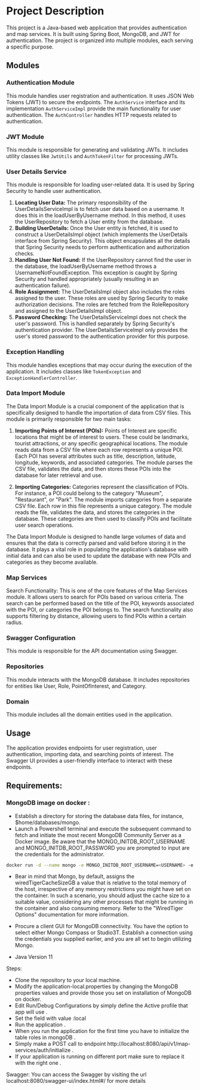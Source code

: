 # Project Description

This project is a Java-based web application that provides authentication and map services. It is built using Spring Boot, MongoDB, and JWT for authentication. The project is organized into multiple modules, each serving a specific purpose.

## Modules

### Authentication Module

This module handles user registration and authentication. It uses JSON Web Tokens (JWT) to secure the endpoints. The `AuthService` interface and its implementation `AuthServiceImpl` provide the main functionality for user authentication. The `AuthController` handles HTTP requests related to authentication.

### JWT Module

This module is responsible for generating and validating JWTs. It includes utility classes like `JwtUtils` and `AuthTokenFilter` for processing JWTs.

### User Details Service

This module is responsible for loading user-related data. It is used by Spring Security to handle user authentication.
1. **Locating User Data:**  The primary responsibility of the UserDetailsServiceImpl is to fetch user data based on a username. It does this in the loadUserByUsername method. In this method, it uses the UserRepository to fetch a User entity from the database.  
2. **Building UserDetails:**  Once the User entity is fetched, it is used to construct a UserDetailsImpl object (which implements the UserDetails interface from Spring Security). This object encapsulates all the details that Spring Security needs to perform authentication and authorization checks.  
3. **Handling User Not Found:**  If the UserRepository cannot find the user in the database, the loadUserByUsername method throws a UsernameNotFoundException. This exception is caught by Spring Security and handled appropriately (usually resulting in an authentication failure).  
4. **Role Assignment:**  The UserDetailsImpl object also includes the roles assigned to the user. These roles are used by Spring Security to make authorization decisions. The roles are fetched from the RoleRepository and assigned to the UserDetailsImpl object.  
5. **Password Checking:**  The UserDetailsServiceImpl does not check the user's password. This is handled separately by Spring Security's authentication provider. The UserDetailsServiceImpl only provides the user's stored password to the authentication provider for this purpose.
### Exception Handling

This module handles exceptions that may occur during the execution of the application. It includes classes like `TokenException` and `ExceptionHandlerController`.

### Data Import Module

The Data Import Module is a crucial component of the application that is specifically designed to handle the importation of data from CSV files. This module is primarily responsible for two main tasks:

1. **Importing Points of Interest (POIs):** Points of Interest are specific locations that might be of interest to users. These could be landmarks, tourist attractions, or any specific geographical locations. The module reads data from a CSV file where each row represents a unique POI. Each POI has several attributes such as title, description, latitude, longitude, keywords, and associated categories. The module parses the CSV file, validates the data, and then stores these POIs into the database for later retrieval and use.

2. **Importing Categories:** Categories represent the classification of POIs. For instance, a POI could belong to the category "Museum", "Restaurant", or "Park". The module imports categories from a separate CSV file. Each row in this file represents a unique category. The module reads the file, validates the data, and stores the categories in the database. These categories are then used to classify POIs and facilitate user search operations.

The Data Import Module is designed to handle large volumes of data and ensures that the data is correctly parsed and valid before storing it in the database. It plays a vital role in populating the application's database with initial data and can also be used to update the database with new POIs and categories as they become available.

### Map Services

Search Functionality: This is one of the core features of the Map Services module.
It allows users to search for POIs based on various criteria. The search can be performed based on the title of the POI, keywords associated with the POI, or categories the POI belongs to. The search functionality also supports filtering by distance, allowing users to find POIs within a certain radius.
### Swagger Configuration

This module is responsible for the API documentation using Swagger.

### Repositories

This module interacts with the MongoDB database. It includes repositories for entities like User, Role, PointOfInterest, and Category.

### Domain

This module includes all the domain entities used in the application.

## Usage

The application provides endpoints for user registration, user authentication, importing data, and searching points of interest. The Swagger UI provides a user-friendly interface to interact with these endpoints.


## Requirements:
### MongoDB image on docker :

- Establish a directory for storing the database data files, for instance, $home/databases/mongo.
- Launch a Powershell terminal and execute the subsequent command to fetch and initiate the most recent MongoDB Community Server as a Docker image. Be aware that the MONGO_INITDB_ROOT_USERNAME and MONGO_INITDB_ROOT_PASSWORD you are prompted to input are the credentials for the administrator.
```bash
docker run -d --name mongo -e MONGO_INITDB_ROOT_USERNAME=<USERNAME> -e MONGO_INITDB_ROOT_PASSWORD=<PASSWORD> -p 27017:27017 -v $home/dbdata/mongo:/data/db mongo --wiredTigerCacheSizeGB 0.5
```
- Bear in mind that Mongo, by default, assigns the wiredTigerCacheSizeGB a value that is relative to the total memory of the host, irrespective of any memory restrictions you might have set on the container. In such a scenario, you should adjust the cache size to a suitable value, considering any other processes that might be running in the container and also consuming memory. Refer to the "WiredTiger Options" documentation for more information.
-  Procure a client GUI for MongoDB connectivity. You have the option to select either Mongo Compass or Studio3T. Establish a connection using the credentials you supplied earlier, and you are all set to begin utilizing Mongo.

- Java Version 11

Steps:
- Clone the repository to your local machine.
- Modify the application-local.properties by changing the MongoDB properties values and provide those you set on installation of MongoDB on docker.
- Edit Run/Debug Configurations by simply define the Active profile that app will use . 
- Set the field with value :local
- Run the application .
- When you run the application for the first time you have to initialize the table roles in mongoDB .
- Simply make a POST call to endpoint http://localhost:8080/api/v1/map-services/auth/initialize .
- If your application is running on different port make sure to replace it with the right one .

Swagger:
You can access the Swagger by visiting the url localhost:8080/swagger-ui/index.html#/ for more details 
